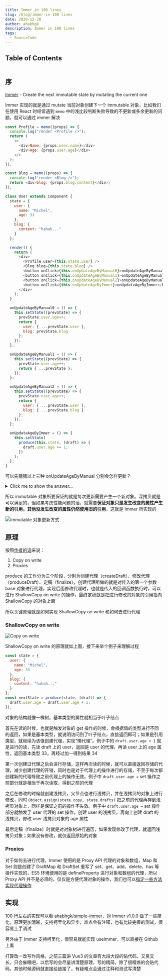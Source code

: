 ```yaml
---
title: Immer in 100 lines
slug: /blog/immer-in-100-lines
date: 2020-12-30
author: ahabhgk
description: Immer in 100 lines
tags:
  - SourceCode
---
```


<!-- markdownlint-disable no-inline-html -->

## Table of Contents

```toc
```

## 序

[Immer](https://github.com/immerjs/immer) - Create the next immutable state by mutating the current one

Immer 实现的就是通过 mutate 当前对象创建下一个 immutable 对象，比如我们在使用 React 时经常遇到 `memo` 中的浅比较判断失败导致的不更新或多余更新的问题，就可以通过 immer 解决

```js
const Profile = memo((props) => {
  console.log("render <Profile />");
  return (
    <>
      <div>Name: {props.user.name}</div>
      <div>Age: {props.user.age}</div>
    </>
  );
});

const Blog = memo((props) => {
  console.log("render <Blog />");
  return <div>blog: {props.blog.content}</div>;
});

class User extends Component {
  state = {
    user: {
      name: "Michel",
      age: 33
    },
    blog: {
      content: "hahah..."
    }
  };

  render() {
    return (
      <div>
        <Profile user={this.state.user} />
        <Blog blog={this.state.blog} />
        <button onClick={this.onUpdateAgeByManual0}>onUpdateAgeByManual0</button>
        <button onClick={this.onUpdateAgeByManual1}>onUpdateAgeByManual1</button>
        <button onClick={this.onUpdateAgeByManual2}>onUpdateAgeByManual2</button>
        <button onClick={this.onUpdateAgeByImmer}>onUpdateAgeByImmer</button>
      </div>
    );
  }

  onUpdateAgeByManual0 = () => {
    this.setState((prevState) => {
      prevState.user.age++;
      return {
        user: { ...prevState.user },
        blog: prevState.blog
      };
    });
  };

  onUpdateAgeByManual1 = () => {
    this.setState((prevState) => {
      prevState.user.age++;
      return { ...prevState };
    });
  };

  onUpdateAgeByManual2 = () => {
    this.setState((prevState) => {
      prevState.user.age++;
      return {
        user: { ...prevState.user },
        blog: { ...prevState.blog }
      };
    });
  };

  onUpdateAgeByImmer = () => {
    this.setState(
      produce(this.state, (draft) => {
        draft.user.age += 1;
      })
    );
  };
}
```

可以先猜猜以上三种 onUpdateAgeByManual 分别会怎样更新？

<details>
<summary>Click me to show the answer...</summary>

- onUpdateAgeByManual0：理想的更新状态，只会更新 Profile 组件
- onUpdateAgeByManual1：不会有组件更新，user 对象的引用没变，memo 浅比较后不会触发更新
- onUpdateAgeByManual2：造成多余的组件更新，blog 对象的引用改变，memo 浅比较后会触发 Blog 组件更新
- onUpdateAgeByImmer：同 onUpdateAgeByManual0

</details>

所以 immutable 对象所要保证的就是每次更新需要产生一个新对象。深拷贝就是可以满足的，但如果考虑性能问题的话，就需要**保证对象只是发生改变的属性产生新的引用，其他没发生改变的属性仍然使用旧的引用**，这就是 Immer 所实现的

![immutable 对象更新方式](./images/immutable.png)

## 原理

按照[作者的话](https://medium.com/hackernoon/introducing-immer-immutability-the-easy-way-9d73d8f71cb3)来说：

1. Copy on write
2. Proxies

produce 的工作分为三个阶段，分别为创建代理（createDraft）、修改代理（produceDraft）、定稿（finalize），创建代理所做的就是对传入的第一个参数 base 对象进行代理，实现后面修改代理时，也就是传入的回调函数执行时，可以进行 ShallowCopy on write 的操作，最终定稿就是把进行修改的对象的引用指向 ShallowCopy 的对象上面

所以关键原理就是如何实现 ShallowCopy on write 和如何去进行代理

### ShallowCopy on write

![Copy on write](./images/copy-on-write.png)

ShallowCopy on write 的原理就如上图，接下来举个例子来理解过程

```js
const state = {
  user: {
    name: "Michel",
    age: 33
  },
  blog: {
    content: "hahah..."
  }
};
const nextState = produce(state, (draft) => {
  draft.user.age = draft.user.age + 1;
});
```

对象的结构就像一棵树，基本类型的属性就相当于叶子结点

首先在读的时候，也就是触发对象的 get 操作的时候，会根据值的类型进行不同的返回，如果是基本类型，就说明访问到了叶子结点，直接返回即可；如果是引用类型，就继续为该值创建代理，实现“懒代理”。例子中的 `draft.user.age + 1` 就是进行的读，先读 draft 上的 user，返回是 user 的代理，再读 user 上的 age 属性，返回基本类型 33，再经过加一得到结果 34

第一次创建过代理之后会进行存储，这样再次读的时候，就可以直接返回存储的代理，减少创建代理的开销，同时也是对于代理上的操作进行的存储，不至于每次都创建新的代理导致之前代理上的操作无效。例子中 `draft.user.age =` set 操作之前部分就是相当于再次读取，得到之前的代理

之后在修改的时候就创建浅拷贝，父节点也进行浅拷贝，并在浅拷贝的对象上进行修改，同时 `Object.assign(state.copy, state.drafts)` 把之前的代理再存到浅拷贝对象上，同样是保证之前的操作不失效。例子中 `draft.user.age =` set 操作部分就触发了 user 代理的 set 操作，创建 user 的浅拷贝，再向上创建 draft 的浅拷贝，修改 user 浅拷贝对象的 age 属性

最后定稿（finalize）时就是对对象树进行遍历，如果发现修改了代理，就返回浅拷贝对象；如果没有修改，就仅返回原始的对象

### Proxies

对于如何去进行代理，Immer 使用的是 Proxy API 代理的对象和数组，Map 和 Set 则是创建了 DraftMap 和 DraftSet 重写了 set、get、add、delete、has 等操作实现的，ES5 环境使用的是 defineProperty 进行对象和数组的代理，所以 Proxy API 并不是必须的，仅仅是方便代理对象的操作，我们也可以[指定一些方法实现代理操作](https://juejin.cn/post/6878584121510232071#heading-4)

## 实现

100 行左右的实现可以看 [ahabhgk/simple-immer](https://github.com/ahabhgk/simple-immer)，对 Immer v1.0.0 做了一些简化，原理更加清晰，支持柯里化和异步，难点会有注释，也有比较完善的测试，很容易上手调试

另外由于 Immer 支持柯里化，很容易就能实现 useImmer，可以直接在 Github 上看

打算改一改写作风格，之前三篇讲 Vue3 的文章有大段大段的贴代码，又臭又长，只会催眠吧，以后写的会尽量讲清楚原理，写的精简，除了很精炼的会贴代码，其他时候源码就直接给链接了，有疑难点会通过注释和测试写清楚
